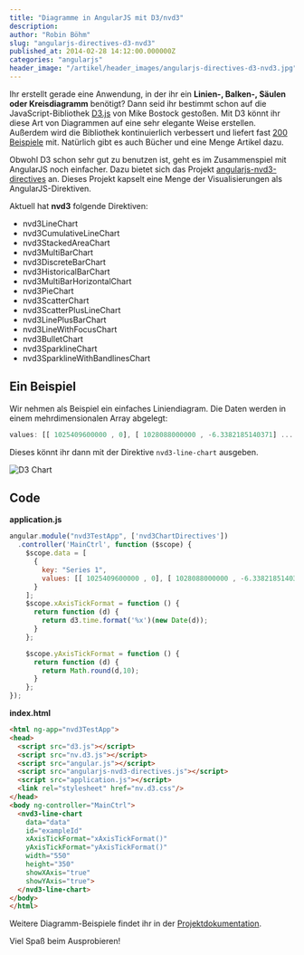 ```yaml
---
title: "Diagramme in AngularJS mit D3/nvd3"
description:
author: "Robin Böhm"
slug: "angularjs-directives-d3-nvd3"
published_at: 2014-02-28 14:12:00.000000Z
categories: "angularjs"
header_image: "/artikel/header_images/angularjs-directives-d3-nvd3.jpg"
---
```


Ihr erstellt gerade eine Anwendung, in der ihr ein **Linien-, Balken-, Säulen oder Kreisdiagramm** benötigt? Dann seid ihr bestimmt schon auf die JavaScript-Bibliothek [D3.js][1] von Mike Bostock gestoßen. Mit D3 könnt ihr diese Art von Diagrammen auf eine sehr elegante Weise erstellen. Außerdem wird die Bibliothek kontinuierlich verbessert und liefert fast [200 Beispiele][2] mit. Natürlich gibt es auch Bücher und eine Menge Artikel dazu.

Obwohl D3 schon sehr gut zu benutzen ist, geht es im Zusammenspiel mit AngularJS noch einfacher. Dazu bietet sich das Projekt [angularjs-nvd3-directives][3] an. Dieses Projekt kapselt eine Menge der Visualisierungen als AngularJS-Direktiven.

Aktuell hat **nvd3** folgende Direktiven:

*   nvd3LineChart
*   nvd3CumulativeLineChart
*   nvd3StackedAreaChart
*   nvd3MultiBarChart
*   nvd3DiscreteBarChart
*   nvd3HistoricalBarChart
*   nvd3MultiBarHorizontalChart
*   nvd3PieChart
*   nvd3ScatterChart
*   nvd3ScatterPlusLineChart
*   nvd3LinePlusBarChart
*   nvd3LineWithFocusChart
*   nvd3BulletChart
*   nvd3SparklineChart
*   nvd3SparklineWithBandlinesChart

## Ein Beispiel

Wir nehmen als Beispiel ein einfaches Liniendiagram. Die Daten werden in einem mehrdimensionalen Array abgelegt:

```javascript
values: [[ 1025409600000 , 0], [ 1028088000000 , -6.3382185140371] ... ]
```


Dieses könnt ihr dann mit der Direktive `nvd3-line-chart` ausgeben.

![D3 Chart][5]

## Code

**application.js**

```javascript
angular.module("nvd3TestApp", ['nvd3ChartDirectives'])
  .controller('MainCtrl', function ($scope) {
    $scope.data = [
      {
        key: "Series 1",
        values: [[ 1025409600000 , 0], [ 1028088000000 , -6.3382185140371] ... ]
      }
    ];
    $scope.xAxisTickFormat = function () {
      return function (d) {
        return d3.time.format('%x')(new Date(d));
      }
    };

    $scope.yAxisTickFormat = function () {
      return function (d) {
        return Math.round(d,10);
      }
    };
});
```


**index.html**

```html
<html ng-app="nvd3TestApp">
<head>
  <script src="d3.js"></script>
  <script src="nv.d3.js"></script>
  <script src="angular.js"></script>
  <script src="angularjs-nvd3-directives.js"></script>
  <script src="application.js"></script>
  <link rel="stylesheet" href="nv.d3.css"/>
</head>
<body ng-controller="MainCtrl">
  <nvd3-line-chart
    data="data"
    id="exampleId"
    xAxisTickFormat="xAxisTickFormat()"
    yAxisTickFormat="yAxisTickFormat()"
    width="550"
    height="350"
    showXAxis="true"
    showYAxis="true">
  </nvd3-line-chart>
</body>
</html>
```


Weitere Diagramm-Beispiele findet ihr in der [Projektdokumentation][6].

Viel Spaß beim Ausprobieren!

 [1]: http://d3js.org/
 [2]: https://github.com/mbostock/d3/wiki/Gallery
 [3]: https://github.com/cmaurer/angularjs-nvd3-directives
 [5]: angularjs-directives-d3-nvd3-chart.png
 [6]: http://cmaurer.github.io/angularjs-nvd3-directives/line.chart.html
